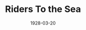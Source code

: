 ---
title: Riders To the Sea
date: 1928-03-20
closing_date:
layout: productions
featured_image:
image_caption:
image_credit:
playbill:
Theatre: Theatre Jacksonville
cast:
- Eamon: Achille de Carradeuc
- Maurya: Gertrude F. Jacobi
- Cathleen: Harriet Pullen
- Bartley: John B. Lucy
- Nora: Birsa Shepard
- Colum: W.P. Douglas
- Woman:
  - Lillian Corkran
  - Marie L. Ford
- Girl:
  - Fannie Horovitz
  - Margaret Hughes
crew:
- Director: Paul Stuart Buchanan
- Set Design: Anne C. Lalor
- Props:
  - Charlotte Bowden Perry
  - Margaret Fairlie
  - Mrs. C.J. Williams, Jr.
  - Ray Halle
understudies:
orchestra:
external_links:
---